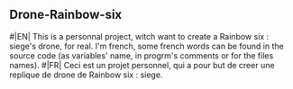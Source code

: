 ## Drone-Rainbow-six

#|EN|
This is a personnal project, witch want to create a Rainbow six : siege's drone, for real. I'm french, some french words can be found in the source code (as variables' name, in progrm's comments or for the files names).
#|FR|
Ceci est un projet personnel, qui a pour but de creer une replique de drone de Rainbow six : siege.
